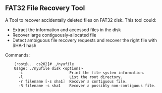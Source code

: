 ## FAT32 File Recovery Tool 

A Tool to recover accidentally deleted files on FAT32 disk. This tool could: 

- Extract the information and accessed files in the disk
- Recover large contiguously-allocated file
- Detect ambiguous file recovery requests and recover the right file with SHA-1 hash

Commands:

        [root@... cs202]# ./nyufile
        Usage: ./nyufile disk <options>
          -i                     Print the file system information.
          -l                     List the root directory.
          -r filename [-s sha1]  Recover a contiguous file.
          -R filename -s sha1    Recover a possibly non-contiguous file.
